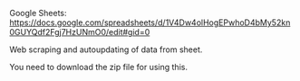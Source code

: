 Google Sheets: https://docs.google.com/spreadsheets/d/1V4Dw4olHogEPwhoD4bMy52kn0GUYQdf2Fgj7HzUNmO0/edit#gid=0

Web scraping and autoupdating of data from sheet.

You need to download the zip file for using this.

